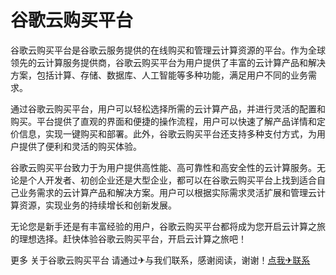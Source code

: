 # 谷歌云购买平台

谷歌云购买平台是谷歌云服务提供的在线购买和管理云计算资源的平台。作为全球领先的云计算服务提供商，谷歌云购买平台为用户提供了丰富的云计算产品和解决方案，包括计算、存储、数据库、人工智能等多种功能，满足用户不同的业务需求。

通过谷歌云购买平台，用户可以轻松选择所需的云计算产品，并进行灵活的配置和购买。平台提供了直观的界面和便捷的操作流程，用户可以快速了解产品详情和定价信息，实现一键购买和部署。此外，谷歌云购买平台还支持多种支付方式，为用户提供了便利和灵活的购买体验。

谷歌云购买平台致力于为用户提供高性能、高可靠性和高安全性的云计算服务。无论是个人开发者、初创企业还是大型企业，都可以在谷歌云购买平台上找到适合自己业务需求的云计算产品和解决方案。用户可以根据实际需求灵活扩展和管理云计算资源，实现业务的持续增长和创新发展。

无论您是新手还是有丰富经验的用户，谷歌云购买平台都将成为您开启云计算之旅的理想选择。赶快体验谷歌云购买平台，开启云计算之旅吧！

更多 关于谷歌云购买平台 请通过✈与我们联系，感谢阅读，谢谢！[点我✈联系](https://1.k02.cc)